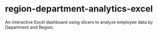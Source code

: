 # region-department-analytics-excel
An interactive Excel dashboard using slicers to analyze employee data by Department and Region.

